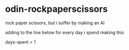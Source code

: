 # odin-rockpaperscissors
rock paper scissors, but i suffer by making an AI

adding to the line below for every day i spend making this

days-spent = 1